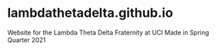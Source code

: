 # lambdathetadelta.github.io
Website for the Lambda Theta Delta Fraternity at UCI
Made in Spring Quarter 2021
